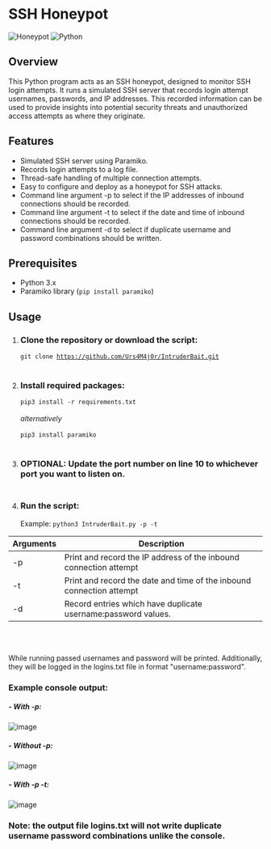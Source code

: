 # SSH Honeypot

![Honeypot](https://img.shields.io/badge/Honeypot-SSH-blue)
![Python](https://img.shields.io/badge/Python-3.x-brightgreen)

## Overview

This Python program acts as an SSH honeypot, designed to monitor SSH login attempts. It runs a simulated SSH server that records login attempt usernames, passwords, and IP addresses. This recorded information can be used to provide insights into potential security threats and unauthorized access attempts as where they originate.

## Features

- Simulated SSH server using Paramiko.
- Records login attempts to a log file.
- Thread-safe handling of multiple connection attempts.
- Easy to configure and deploy as a honeypot for SSH attacks.
- Command line argument -p to select if the IP addresses of inbound connections should be recorded.
- Command line argument -t to select if the date and time of inbound connections should be recorded.
- Command line argument -d to select if duplicate username and password combinations should be written.

## Prerequisites

- Python 3.x
- Paramiko library (`pip install paramiko`)

## Usage

1. ### Clone the repository or download the script:

   <code>git clone https://github.com/Urs4M4j0r/IntruderBait.git</code><br><br>

2. ### Install required packages:
     
     <code>pip3 install -r requirements.txt</code><br><br>
     <em>alternatively</em><br><br>
     <code>pip3 install paramiko</code>
      <br><br>
3. ### <b>OPTIONAL:</b> Update the port number on line 10 to whichever port you want to listen on.<br><br>
4. ### Run the script:<br>
     Example: <code>python3 IntruderBait.py -p -t</code><br>
   
| Arguments     | Description                                                           |
| ------------- | --------------------------------------------------------------------- |
|      -p       | Print and record the IP address of the inbound connection attempt     |
|      -t       | Print and record the date and time of the inbound connection attempt  |
|      -d       | Record entries which have duplicate username:password values.         |

<br><br>


While running passed usernames and password will be printed. Additionally, they will be logged in the logins.txt file in format "username:password".<br>

### Example console output:<br>
##### - With -p:<br>
![image](https://github.com/Urs4M4j0r/IntruderBait/assets/46537737/c1ca34fd-a2da-4523-9c66-98edc049aae5)
<br>
##### - Without -p:<br>
![image](https://github.com/Urs4M4j0r/IntruderBait/assets/46537737/048c3635-f20e-4276-811d-a72f48878e14)
<br>
##### - With -p -t:<br>
![image](https://github.com/Urs4M4j0r/IntruderBait/assets/46537737/1dcb2732-aad6-4aed-8f9e-7236eee718db)
<br>


### Note: the output file logins.txt will not write duplicate username password combinations unlike the console.
